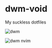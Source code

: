 # dwm-void
My suckless dotfiles

![dwm](https://github.com/autonomuscoder/Dwm/assets/112854891/7b93a5f2-1bac-4904-bac0-414321fea838)

![dwm nvim](https://github.com/autonomuscoder/Dwm/assets/112854891/47865455-4484-4871-9e30-8f6e60bcbec7)
